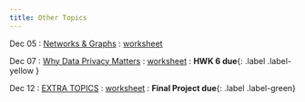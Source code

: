 ```yaml
---
title: Other Topics
---
```


Dec 05 
: [Networks & Graphs](#) 
  : [worksheet](#)

Dec 07 
: [Why Data Privacy Matters](#) 
  : [worksheet](#) 
    : **HWK 6 due**{: .label .label-yellow }

Dec 12 
: [EXTRA TOPICS](#) 
  : [worksheet](#)
    : **Final Project due**{: .label .label-green}
